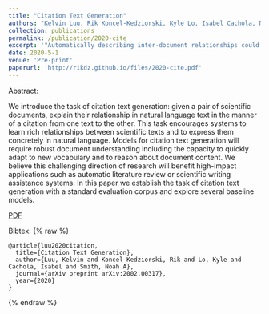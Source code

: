 ```yaml
---
title: "Citation Text Generation"
authors: "Kelvin Luu, Rik Koncel-Kedziorski, Kyle Lo, Isabel Cachola, Noah A Smith"
collection: publications
permalink: /publication/2020-cite
excerpt: '"Automatically describing inter-document relationships could dramatically decrease the time researchers devote to literature review. For instance, a new paper could be explained in terms of its relationships to relevant works that a particular reader is most familiar with, rather than just those which the authors elected to cite"'
date: 2020-5-1
venue: 'Pre-print'
paperurl: 'http://rikdz.github.io/files/2020-cite.pdf'
---
```


Abstract:

We introduce the task of citation text generation: given a pair of scientific documents, explain their relationship in natural language text in the manner of a citation from one text to the other. This task encourages systems to learn rich relationships between scientific texts and to express them concretely in natural language. Models for citation text generation will require robust document understanding including the capacity to quickly adapt to new vocabulary and to reason about document content. We believe this challenging direction of research will benefit high-impact applications such as automatic literature review or scientific writing assistance systems. In this paper we establish the task of citation text generation with a standard evaluation corpus and explore several baseline models.

[PDF](http://rikdz.github.io/files/2020-cite.pdf)

Bibtex:
{% raw %}
```
@article{luu2020citation,
  title={Citation Text Generation},
  author={Luu, Kelvin and Koncel-Kedziorski, Rik and Lo, Kyle and Cachola, Isabel and Smith, Noah A},
  journal={arXiv preprint arXiv:2002.00317},
  year={2020}
}
```
{% endraw %}

